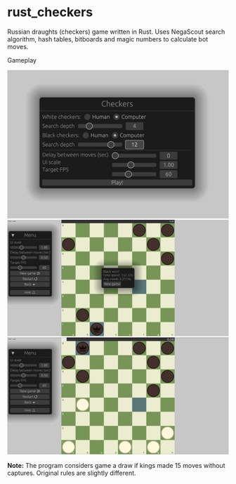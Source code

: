 # rust_checkers
Russian draughts (checkers) game written in Rust.
Uses NegaScout search algorithm, hash tables, bitboards and magic numbers to calculate bot moves.


Gameplay

![plot](main_menu.png)
![plot](game2.png)
![plot](game.png)

**Note:** The program considers game a draw if kings made 15 moves without captures.
Original rules are slightly different.
